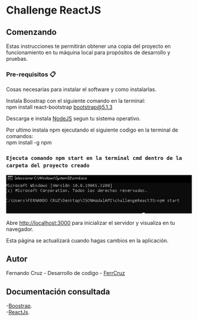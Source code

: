 # Challenge ReactJS

## Comenzando

Estas instrucciones te permitirán obtener una copia del proyecto en funcionamiento en tu máquina local para propósitos de desarrollo y pruebas.

### Pre-requisitos 📋

Cosas necesarias para instalar el software y como instalarlas.

Instala Boostrap con el siguiente comando en la terminal:\
     npm install react-bootstrap bootstrap@5.1.3

Descarga e instala [NodeJS](https://nodejs.org/en/download) segun tu sistema operativo.

Por ultimo instala npm ejecutando el siguiente codigo en la terminal de comandos:\
     npm install -g npm

### `Ejecuta comando npm start en la terminal cmd dentro de la carpeta del proyecto creado`
![Alt text](/img/npmStart.jpg)

Abre [http://localhost:3000](http://localhost:3000) para inicializar el servidor y visualiza en tu navegador.

Esta página se actualizará cuando hagas cambios en la aplicación.

## Autor
Fernando Cruz - Desarrollo de codigo - [FerrCruz](https://github.com/FerrCruz)

## Documentación consultada
-[Boostrap](https://getbootstrap.com/docs/4.1/getting-started/introduction/).\
-[ReactJs](https://legacy.reactjs.org/docs/getting-started.html).